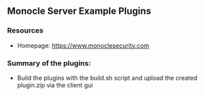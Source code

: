 ## Monocle Server Example Plugins

### Resources

* Homepage: <https://www.monoclesecurity.com>

### Summary of the plugins:

* Build the plugins with the build.sh script and upload the created plugin.zip via the client gui
